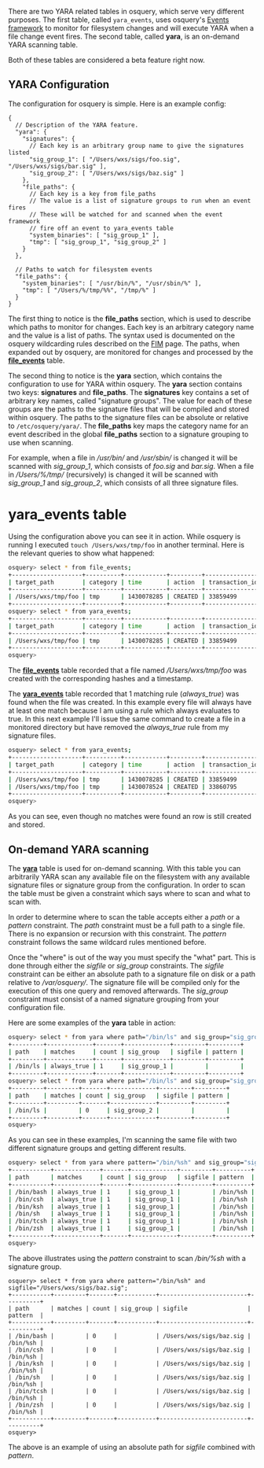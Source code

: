 There are two YARA related tables in osquery, which serve very different purposes. The first table, called `yara_events`, uses osquery's [Events framework](../development/pubsub-framework.md) to monitor for filesystem changes and will execute YARA when a file change event fires. The second table, called **yara**, is an on-demand YARA scanning table.

Both of these tables are considered a beta feature right now.

## YARA Configuration

The configuration for osquery is simple. Here is an example config:

```
{
  // Description of the YARA feature.
  "yara": {
    "signatures": {
      // Each key is an arbitrary group name to give the signatures listed
      "sig_group_1": [ "/Users/wxs/sigs/foo.sig", "/Users/wxs/sigs/bar.sig" ],
      "sig_group_2": [ "/Users/wxs/sigs/baz.sig" ]
    },
    "file_paths": {
      // Each key is a key from file_paths
      // The value is a list of signature groups to run when an event fires
      // These will be watched for and scanned when the event framework
      // fire off an event to yara_events table
      "system_binaries": [ "sig_group_1" ],
      "tmp": [ "sig_group_1", "sig_group_2" ]
    }
  },

  // Paths to watch for filesystem events
  "file_paths": {
    "system_binaries": [ "/usr/bin/%", "/usr/sbin/%" ],
    "tmp": [ "/Users/%/tmp/%%", "/tmp/%" ]
  }
}
```

The first thing to notice is the **file_paths** section, which is used to describe which paths to monitor for changes. Each key is an arbitrary category name and the value is a list of paths. The syntax used is documented on the osquery wildcarding rules described on the [FIM](../development/wildcard-rules.md) page. The paths, when expanded out by osquery, are monitored for changes and processed by the [**file_events**](https://osquery.io/docs/tables/#file_events) table.

The second thing to notice is the **yara** section, which contains the configuration to use for YARA within osquery. The **yara** section contains two keys: **signatures** and **file_paths**. The **signatures** key contains a set of arbitrary key names, called "signature groups". The value for each of these groups are the paths to the signature files that will be compiled and stored within osquery. The paths to the signature files can be absolute or relative to ```/etc/osquery/yara/```. The **file_paths** key maps the category name for an event described in the global **file_paths** section to a signature grouping to use when scanning.

For example, when a file in */usr/bin/* and */usr/sbin/* is changed it will be scanned with *sig_group_1*, which consists of *foo.sig* and *bar.sig*. When a file in */Users/%/tmp/* (recursively) is changed it will be scanned with *sig_group_1* and *sig_group_2*, which consists of all three signature files.

# yara_events table

Using the configuration above you can see it in action. While osquery is running I executed `touch /Users/wxs/tmp/foo` in another terminal. Here is the relevant queries to show what happened:

```bash
osquery> select * from file_events;
+--------------------+----------+------------+---------+----------------+----------------------------------+------------------------------------------+------------------------------------------------------------------+
| target_path        | category | time       | action  | transaction_id | md5                              | sha1                                     | sha256                                                           |
+--------------------+----------+------------+---------+----------------+----------------------------------+------------------------------------------+------------------------------------------------------------------+
| /Users/wxs/tmp/foo | tmp      | 1430078285 | CREATED | 33859499       | d41d8cd98f00b204e9800998ecf8427e | da39a3ee5e6b4b0d3255bfef95601890afd80709 | e3b0c44298fc1c149afbf4c8996fb92427ae41e4649b934ca495991b7852b855 |
+--------------------+----------+------------+---------+----------------+----------------------------------+------------------------------------------+------------------------------------------------------------------+
osquery> select * from yara_events;
+--------------------+----------+------------+---------+----------------+-------------+-------+
| target_path        | category | time       | action  | transaction_id | matches     | count |
+--------------------+----------+------------+---------+----------------+-------------+-------+
| /Users/wxs/tmp/foo | tmp      | 1430078285 | CREATED | 33859499       | always_true | 1     |
+--------------------+----------+------------+---------+----------------+-------------+-------+
osquery>
```

The [**file_events**](https://osquery.io/docs/tables/#file_events) table recorded that a file named */Users/wxs/tmp/foo* was created with the corresponding hashes and a timestamp.

The [**yara_events**](https://osquery.io/docs/tables/#yara_events) table recorded that 1 matching rule (*always_true*) was found when the file was created. In this example every file will always have at least one match because I am using a rule which always evaluates to true. In this next example I'll issue the same command to create a file in a monitored directory but have removed the *always_true* rule from my signature files.

```bash
osquery> select * from yara_events;
+--------------------+----------+------------+---------+----------------+-------------+-------+
| target_path        | category | time       | action  | transaction_id | matches     | count |
+--------------------+----------+------------+---------+----------------+-------------+-------+
| /Users/wxs/tmp/foo | tmp      | 1430078285 | CREATED | 33859499       | always_true | 1     |
| /Users/wxs/tmp/foo | tmp      | 1430078524 | CREATED | 33860795       |             | 0     |
+--------------------+----------+------------+---------+----------------+-------------+-------+
osquery>
```

As you can see, even though no matches were found an row is still created and stored.

## On-demand YARA scanning

The [**yara**](https://osquery.io/docs/tables/#yara) table is used for on-demand scanning. With this table you can arbitrarily YARA scan any available file on the filesystem with any available signature files or signature group from the configuration. In order to scan the table must be given a constraint which says where to scan and what to scan with.

In order to determine where to scan the table accepts either a *path* or a *pattern* constraint. The *path* constraint must be a full path to a single file. There is no expansion or recursion with this constraint. The *pattern* constraint follows the same wildcard rules mentioned before.

Once the "where" is out of the way you must specify the "what" part. This is done through either the *sigfile* or *sig_group* constraints. The *sigfile* constraint can be either an absolute path to a signature file on disk or a path relative to */var/osquery/*. The signature file will be compiled only for the execution of this one query and removed afterwards. The *sig_group* constraint must consist of a named signature grouping from your configuration file.

Here are some examples of the **yara** table in action:

```bash
osquery> select * from yara where path="/bin/ls" and sig_group="sig_group_1";
+---------+-------------+-------+-------------+---------+---------+
| path    | matches     | count | sig_group   | sigfile | pattern |
+---------+-------------+-------+-------------+---------+---------+
| /bin/ls | always_true | 1     | sig_group_1 |         |         |
+---------+-------------+-------+-------------+---------+---------+
osquery> select * from yara where path="/bin/ls" and sig_group="sig_group_2";
+---------+---------+-------+-------------+---------+---------+
| path    | matches | count | sig_group   | sigfile | pattern |
+---------+---------+-------+-------------+---------+---------+
| /bin/ls |         | 0     | sig_group_2 |         |         |
+---------+---------+-------+-------------+---------+---------+
osquery>
```

As you can see in these examples, I'm scanning the same file with two different signature groups and getting different results.

```bash
osquery> select * from yara where pattern="/bin/%sh" and sig_group="sig_group_1";
+-----------+-------------+-------+-------------+---------+----------+
| path      | matches     | count | sig_group   | sigfile | pattern  |
+-----------+-------------+-------+-------------+---------+----------+
| /bin/bash | always_true | 1     | sig_group_1 |         | /bin/%sh |
| /bin/csh  | always_true | 1     | sig_group_1 |         | /bin/%sh |
| /bin/ksh  | always_true | 1     | sig_group_1 |         | /bin/%sh |
| /bin/sh   | always_true | 1     | sig_group_1 |         | /bin/%sh |
| /bin/tcsh | always_true | 1     | sig_group_1 |         | /bin/%sh |
| /bin/zsh  | always_true | 1     | sig_group_1 |         | /bin/%sh |
+-----------+-------------+-------+-------------+---------+----------+
osquery>
```

The above illustrates using the *pattern* constraint to scan */bin/%sh* with a signature group.

```
osquery> select * from yara where pattern="/bin/%sh" and sigfile="/Users/wxs/sigs/baz.sig";
+-----------+---------+-------+-----------+-------------------------+----------+
| path      | matches | count | sig_group | sigfile                 | pattern  |
+-----------+---------+-------+-----------+-------------------------+----------+
| /bin/bash |         | 0     |           | /Users/wxs/sigs/baz.sig | /bin/%sh |
| /bin/csh  |         | 0     |           | /Users/wxs/sigs/baz.sig | /bin/%sh |
| /bin/ksh  |         | 0     |           | /Users/wxs/sigs/baz.sig | /bin/%sh |
| /bin/sh   |         | 0     |           | /Users/wxs/sigs/baz.sig | /bin/%sh |
| /bin/tcsh |         | 0     |           | /Users/wxs/sigs/baz.sig | /bin/%sh |
| /bin/zsh  |         | 0     |           | /Users/wxs/sigs/baz.sig | /bin/%sh |
+-----------+---------+-------+-----------+-------------------------+----------+
osquery>
```

The above is an example of using an absolute path for *sigfile* combined with *pattern*.
